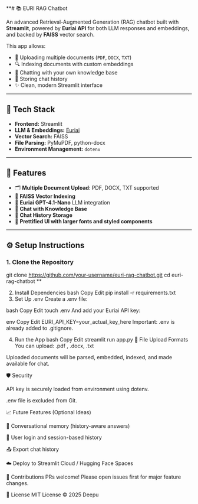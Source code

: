 **# 📚 EURI RAG Chatbot

An advanced Retrieval-Augmented Generation (RAG) chatbot built with **Streamlit**, powered by **Euriai API** for both LLM responses and embeddings, and backed by **FAISS** vector search.

This app allows:
- 📂 Uploading multiple documents (`PDF`, `DOCX`, `TXT`)
- 🔍 Indexing documents with custom embeddings
- 🤖 Chatting with your own knowledge base
- 💬 Storing chat history
- ✨ Clean, modern Streamlit interface

---

## 🧠 Tech Stack

- **Frontend:** Streamlit
- **LLM & Embeddings:** [Euriai](https://euriai.ai)
- **Vector Search:** FAISS
- **File Parsing:** PyMuPDF, python-docx
- **Environment Management:** `dotenv`

---

## 📂 Features

- 🗂️ **Multiple Document Upload**: PDF, DOCX, TXT supported
- 📇 **FAISS Vector Indexing**
- 🧠 **Euriai GPT-4.1-Nano** LLM integration
- 💬 **Chat with Knowledge Base**
- 💾 **Chat History Storage**
- 🎨 **Prettified UI with larger fonts and styled components**

---

## ⚙️ Setup Instructions

### 1. Clone the Repository

git clone https://github.com/your-username/euri-rag-chatbot.git
cd euri-rag-chatbot
**

2. Install Dependencies
bash
Copy
Edit
pip install -r requirements.txt
3. Set Up .env
Create a .env file:

bash
Copy
Edit
touch .env
And add your Euriai API key:

env
Copy
Edit
EURI_API_KEY=your_actual_key_here
Important: .env is already added to .gitignore.

4. Run the App
bash
Copy
Edit
streamlit run app.py
📎 File Upload Formats
You can upload: .pdf , .docx, .txt

Uploaded documents will be parsed, embedded, indexed, and made available for chat.

🛡️ Security

API key is securely loaded from environment using dotenv.

.env file is excluded from Git.

📈 Future Features (Optional Ideas)


🧠 Conversational memory (history-aware answers)

🔐 User login and session-based history

📤 Export chat history

☁️ Deploy to Streamlit Cloud / Hugging Face Spaces

🤝 Contributions
PRs welcome! Please open issues first for major feature changes.

📝 License
MIT License © 2025 Deepu
